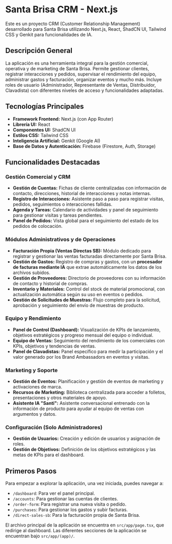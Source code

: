# Santa Brisa CRM - Next.js

Este es un proyecto CRM (Customer Relationship Management) desarrollado para Santa Brisa utilizando Next.js, React, ShadCN UI, Tailwind CSS y Genkit para funcionalidades de IA.

## Descripción General

La aplicación es una herramienta integral para la gestión comercial, operativa y de marketing de Santa Brisa. Permite gestionar clientes, registrar interacciones y pedidos, supervisar el rendimiento del equipo, administrar gastos y facturación, organizar eventos y mucho más. Incluye roles de usuario (Administrador, Representante de Ventas, Distribuidor, Clavadista) con diferentes niveles de acceso y funcionalidades adaptadas.

## Tecnologías Principales

*   **Framework Frontend:** Next.js (con App Router)
*   **Librería UI:** React
*   **Componentes UI:** ShadCN UI
*   **Estilos CSS:** Tailwind CSS
*   **Inteligencia Artificial:** Genkit (Google AI)
*   **Base de Datos y Autenticación:** Firebase (Firestore, Auth, Storage)

## Funcionalidades Destacadas

### Gestión Comercial y CRM
*   **Gestión de Cuentas:** Fichas de cliente centralizadas con información de contacto, direcciones, historial de interacciones y notas internas.
*   **Registro de Interacciones:** Asistente paso a paso para registrar visitas, pedidos, seguimientos o interacciones fallidas.
*   **Agenda y Tareas:** Calendario de actividades y panel de seguimiento para gestionar visitas y tareas pendientes.
*   **Panel de Pedidos:** Vista global para el seguimiento del estado de los pedidos de colocación.

### Módulos Administrativos y de Operaciones
*   **Facturación Propia (Ventas Directas SB):** Módulo dedicado para registrar y gestionar las ventas facturadas directamente por Santa Brisa.
*   **Gestión de Gastos:** Registro de compras y gastos, con un **procesador de facturas mediante IA** que extrae automáticamente los datos de los archivos subidos.
*   **Gestión de Proveedores:** Directorio de proveedores con su información de contacto y historial de compras.
*   **Inventario y Materiales:** Control del stock de material promocional, con actualización automática según su uso en eventos o pedidos.
*   **Gestión de Solicitudes de Muestras:** Flujo completo para la solicitud, aprobación y seguimiento del envío de muestras de producto.

### Equipo y Rendimiento
*   **Panel de Control (Dashboard):** Visualización de KPIs de lanzamiento, objetivos estratégicos y progreso mensual del equipo o individual.
*   **Equipo de Ventas:** Seguimiento del rendimiento de los comerciales con KPIs, objetivos y tendencias de ventas.
*   **Panel de Clavadistas:** Panel específico para medir la participación y el valor generado por los Brand Ambassadors en eventos y visitas.

### Marketing y Soporte
*   **Gestión de Eventos:** Planificación y gestión de eventos de marketing y activaciones de marca.
*   **Recursos de Marketing:** Biblioteca centralizada para acceder a folletos, presentaciones y otros materiales de apoyo.
*   **Asistente IA "Santi":** Asistente conversacional entrenado con la información de producto para ayudar al equipo de ventas con argumentos y datos.

### Configuración (Solo Administradores)
*   **Gestión de Usuarios:** Creación y edición de usuarios y asignación de roles.
*   **Gestión de Objetivos:** Definición de los objetivos estratégicos y las metas de KPIs para el dashboard.

## Primeros Pasos

Para empezar a explorar la aplicación, una vez iniciada, puedes navegar a:

*   `/dashboard`: Para ver el panel principal.
*   `/accounts`: Para gestionar las cuentas de clientes.
*   `/order-form`: Para registrar una nueva visita o pedido.
*   `/purchases`: Para gestionar los gastos y subir facturas.
*   `/direct-sales-sb`: Para la facturación propia de Santa Brisa.

El archivo principal de la aplicación se encuentra en `src/app/page.tsx`, que redirige al dashboard. Las diferentes secciones de la aplicación se encuentran bajo `src/app/(app)/`.
